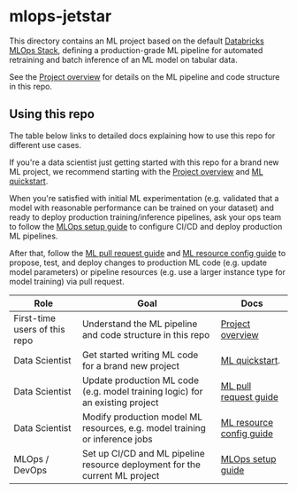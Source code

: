 # mlops-jetstar

This directory contains an ML project based on the default
[Databricks MLOps Stack](https://github.com/databricks/mlops-stack),
defining a production-grade ML pipeline for automated retraining and batch inference of an ML model on tabular data.

See the [Project overview](./docs/project-overview.md) for details on the ML pipeline and code structure
in this repo.

## Using this repo

The table below links to detailed docs explaining how to use this repo for different use cases.

If you're a data scientist just getting started with this repo for a brand new ML project, we recommend starting with
the [Project overview](./docs/project-overview.md) and
[ML quickstart](./docs/ml-developer-guide-fs.md).


When you're satisfied with initial ML experimentation (e.g. validated that a model with reasonable performance can be
trained on your dataset) and ready to deploy production training/inference
pipelines, ask your ops team to follow the [MLOps setup guide](./docs/mlops-setup.md) to configure CI/CD and deploy 
production ML pipelines.

After that, follow the [ML pull request guide](./docs/ml-pull-request.md)
and [ML resource config guide](databricks-config/README.md) to propose, test, and deploy changes to production ML code (e.g. update model parameters)
or pipeline resources (e.g. use a larger instance type for model training) via pull request.

| Role                          | Goal                                                                          | Docs                                                                                                                                                                      |
|-------------------------------|-------------------------------------------------------------------------------|---------------------------------------------------------------------------------------------------------------------------------------------------------------------------|
| First-time users of this repo | Understand the ML pipeline and code structure in this repo                    | [Project overview](./docs/project-overview.md)                                                                                                                            |
| Data Scientist                | Get started writing ML code for a brand new project                           | [ML quickstart](./docs/ml-developer-guide-fs.md).  |
| Data Scientist                | Update production ML code (e.g. model training logic) for an existing project | [ML pull request guide](./docs/ml-pull-request.md)                                                                                                                        |
| Data Scientist                | Modify production model ML resources, e.g. model training or inference jobs   | [ML resource config guide](databricks-config/README.md)                                                                                                                   |
| MLOps / DevOps                | Set up CI/CD and ML pipeline resource deployment for the current ML project   | [MLOps setup guide](./docs/mlops-setup.md)                                                                                                                                |
